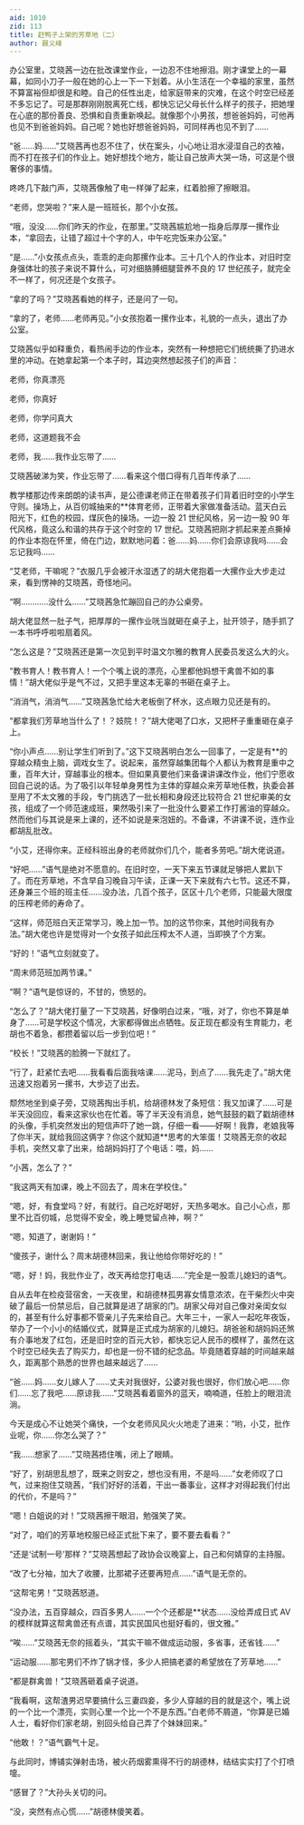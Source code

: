 ```yaml
---
aid: 1010
zid: 113
title: 赶鸭子上架的芳草地（二）
author: 聂义峰
---
```


办公室里，艾晓茜一边在批改课堂作业，一边忍不住地擦泪。刚才课堂上的一幕幕，如同小刀子一般在她的心上一下一下划着。从小生活在一个幸福的家里，虽然不算富裕但却很是和睦。自己的任性出走，给家庭带来的灾难，在这个时空已经差不多忘记了。可是那群刚刚脱离死亡线，都快忘记父母长什么样子的孩子，把她埋在心底的那份善良、恐惧和自责重新唤起。就像那个小男孩，想爸爸妈妈，可他再也见不到爸爸妈妈。自己呢？她也好想爸爸妈妈，可同样再也见不到了……

“爸……妈……”艾晓茜再也忍不住了，伏在案头，小心地让泪水浸湿自己的衣袖，而不打在孩子们的作业上。她好想找个地方，能让自己放声大哭一场，可这是个很奢侈的事情。

咚咚几下敲门声，艾晓茜像触了电一样弹了起来，红着脸擦了擦眼泪。

“老师，您哭啦？”来人是一班班长，那个小女孩。

“哦，没没……你们昨天的作业，在那里。”艾晓茜尴尬地一指身后厚厚一摞作业本，“拿回去，让错了超过十个字的人，中午吃完饭来办公室。”

“是……”小女孩点点头，乖乖的走向那摞作业本。三十几个人的作业本，对旧时空身强体壮的孩子来说不算什么，可对细胳膊细腿营养不良的 17 世纪孩子，就完全不一样了，何况还是个女孩子。

“拿的了吗？”艾晓茜看她的样子，还是问了一句。

“拿的了，老师……老师再见。”小女孩抱着一摞作业本，礼貌的一点头，退出了办公室。

艾晓茜似乎如释重负，看热闹手边的作业本，突然有一种想把它们统统撕了扔进水里的冲动。在她拿起第一个本子时，耳边突然想起孩子们的声音：

老师，你真漂亮

老师，你真好

老师，你学问真大

老师，这道题我不会

老师，我……我作业忘带了……

艾晓茜破涕为笑，作业忘带了……看来这个借口得有几百年传承了……

教学楼那边传来朗朗的读书声，是公德课老师正在带着孩子们背着旧时空的小学生守则。操场上，从百仞城抽来的\*\*体育老师，正带着大家做准备活动。蓝天白云阳光下，红色的校园，煤灰色的操场。一边一股 21 世纪风格，另一边一股 90 年代风格，竟这么和谐的共存于这个时空的 17 世纪。艾晓茜把刚才抓起来差点撕掉的作业本抱在怀里，倚在门边，默默地问着：爸……妈……你们会原谅我吗……会忘记我吗……

“艾老师，干嘛呢？”衣服几乎会被汗水湿透了的胡大佬抱着一大摞作业大步走过来，看到愣神的艾晓茜，奇怪地问。

“啊…………没什么……”艾晓茜急忙蹦回自己的办公桌旁。

胡大佬显然一肚子气，把厚厚的一摞作业咣当就砸在桌子上，扯开领子，随手抓了一本书呼呼啦啦扇着风。

“怎么这是？”艾晓茜还是第一次见到平时温文尔雅的教育人民委员发这么大的火。

“教书育人！教书育人！一个个嘴上说的漂亮，心里都他妈想干禽兽不如的事情！”胡大佬似乎是气不过，又把手里这本无辜的书砸在桌子上。

“消消气，消消气……”艾晓茜急忙给大老板倒了杯水，这点眼力见还是有的。

“都拿我们芳草地当什么了！？妓院！？”胡大佬喝了口水，又把杯子重重砸在桌子上。

“你小声点……别让学生们听到了。”这下艾晓茜明白怎么一回事了，一定是有\*\*的穿越众精虫上脑，调戏女生了。说起来，虽然穿越集团每个人都认为教育是重中之重，百年大计，穿越事业的根本。但如果真要他们来备课讲课改作业，他们宁愿收回自己说的话。为了吸引以年轻单身男性为主体的穿越众来芳草地任教，执委会甚至用了不太文雅的手段，专门挑选了一批长相和身段还比较符合 21 世纪审美的女孩，组成了一个师范速成班，果然吸引来了一批没什么要紧工作打酱油的穿越众。然而他们与其说是来上课的，还不如说是来泡妞的。不备课，不讲课不说，连作业都胡乱批改。

“小艾，还得你来。正经科班出身的老师就你们几个，能者多劳吧。”胡大佬说道。

“好吧……”语气是绝对不愿意的。在旧时空，一天下来五节课就足够把人累趴下了。而在芳草地，不含早自习晚自习午读，正课一天下来就有六七节。这还不算，还身兼三个班的班主任……没办法，几百个孩子，区区十几个老师，只能最大限度的压榨老师的寿命了。

“这样，师范班白天正常学习，晚上加一节。加的这节你来，其他时间我有办法。”胡大佬也许是觉得对一个女孩子如此压榨太不人道，当即换了个方案。

“好的！”语气立刻就变了。

“周末师范班加两节课。”

“啊？”语气是惊讶的，不甘的，愤怒的。

“怎么了？”胡大佬打量了一下艾晓茜，好像明白过来，“哦，对了，你也不算是单身了……可是学校这个情况，大家都得做出点牺牲。反正现在都没有生育能力，老胡也不着急，都攒着留以后一步到位吧！”

“校长！”艾晓茜的脸腾一下就红了。

“行了，赶紧忙去吧……我看看后面我啥课……泥马，到点了……我先走了。”胡大佬迅速又抱着另一摞书，大步迈了出去。

颓然地坐到桌子旁，艾晓茜掏出手机，给胡德林发了条短信：我又加课了……可是半天没回应，看来这家伙也在忙着。等了半天没有消息，她气鼓鼓的戳了戳胡德林的头像，手机突然发出的短信声吓了她一跳，仔细一看——好啊！我靠，老娘我等了你半天，就给我回这俩字？你这个就知道\*\*思考的大笨蛋！艾晓茜无奈的收起手机，突然又拿了出来，给胡妈妈打了个电话：喂，妈……

“小茜，怎么了？”

“我这两天有加课，晚上不回去了，周末在学校住。”

“嗯，好，有食堂吗？好，有就行。自己吃好喝好，天热多喝水。自己小心点，那里不比百仞城，总觉得不安全，晚上睡觉留点神，啊？”

“嗯，知道了，谢谢妈！”

“傻孩子，谢什么？周末胡德林回来，我让他给你带好吃的！”

“嗯，好！妈，我批作业了，改天再给您打电话……”完全是一股乖儿媳妇的语气。

自从去年在检疫营宿舍，一天夜里，和胡德林孤男寡女情意浓浓，在干柴烈火中突破了最后一份禁忌后，自己就算是进了胡家的门。胡家父母对自己像对亲闺女似的，甚至有什么好事都不管亲儿子先来给自己。大年三十，一家人一起吃年夜饭，举办了一个小小的结婚仪式，就算是正式成为胡家的儿媳妇。胡爸爸和胡妈妈还煞有介事地发了红包，还是旧时空的百元大钞，都快忘记人民币的模样了，虽然在这个时空已经失去了购买力，却也是一份不错的纪念品。毕竟随着穿越的时间越来越久，距离那个熟悉的世界也越来越远了……

“爸……妈……女儿嫁人了……丈夫对我很好，公婆对我也很好，你们放心吧……你们……忘了我吧……原谅我……”艾晓茜看着窗外的蓝天，喃喃道，任脸上的眼泪流淌。

今天是成心不让她哭个痛快，一个女老师风风火火地走了进来：“哟，小艾，批作业呢，你……你怎么哭了？”

“我……想家了……”艾晓茜捂住嘴，闭上了眼睛。

“好了，别胡思乱想了，既来之则安之，想也没有用，不是吗……”女老师叹了口气，过来抱住艾晓茜，“我们好好的活着，干出一番事业，这样才对得起我们付出的代价，不是吗？”

“嗯！白姐说的对！”艾晓茜擦干眼泪，勉强笑了笑。

“对了，咱们的芳草地校服已经正式批下来了，要不要去看看？”

“还是‘试制一号’那样？”艾晓茜想起了政协会议晚宴上，自己和何婧穿的主持服。

“改了七分袖，加大了收腰，比那裙子还要再短点……”语气是无奈的。

“这帮宅男！”艾晓茜怒道。

“没办法，五百穿越众，四百多男人……一个个还都是\*\*状态……没给弄成日式 AV 的模样就算这帮禽兽还有点谱，其实民国风也挺好看的，很文雅。”

“唉……”艾晓茜无奈的摇着头，“其实干嘛不做成运动服，多省事，还省钱……”

“运动服……那宅男们不炸了锅才怪，多少人把搞老婆的希望放在了芳草地……”

“都是群禽兽！”艾晓茜砸着桌子说道。

“我看啊，这帮渣男迟早要搞什么三妻四妾，多少人穿越的目的就是这个，嘴上说的一个比一个漂亮，实则心里一个比一个不是东西。”白老师不屑道，“你算是已婚人士，看好你们家老胡，别回头给自己弄了个妹妹回来。”

“他敢！？”语气霸气十足。

与此同时，博铺实弹射击场，被火药烟雾熏得不行的胡德林，结结实实打了个打喷嚏。

“感冒了？”大孙头关切的问。

“没，突然有点心慌……”胡德林傻笑着。
